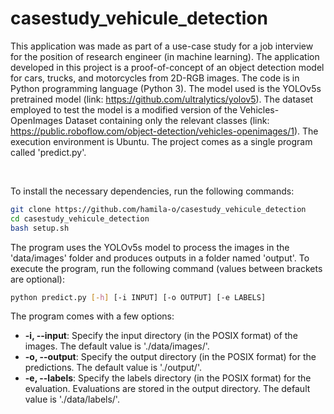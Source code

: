 # casestudy_vehicule_detection
This application was made as part of a use-case study for a job interview for the position of research engineer (in machine learning). 
The application developed in this project is a proof-of-concept of an object detection model for cars, trucks, and motorcycles from 2D-RGB images. The code is in Python programming language (Python 3). The model used is the YOLOv5s pretrained model (link: https://github.com/ultralytics/yolov5). The dataset employed to test the model is a modified version of the Vehicles-OpenImages Dataset containing only the relevant classes (link: https://public.roboflow.com/object-detection/vehicles-openimages/1). The execution environment is Ubuntu. The project comes as a single program called 'predict.py'.

<br /> 

To install the necessary dependencies, run the following commands:
```bash
git clone https://github.com/hamila-o/casestudy_vehicule_detection
cd casestudy_vehicule_detection
bash setup.sh
```
The program uses the YOLOv5s model to process the images in the 'data/images' folder and produces outputs in a folder named 'output'. To execute the program, run the following command (values between brackets are optional):

```bash
python predict.py [-h] [-i INPUT] [-o OUTPUT] [-e LABELS]
```
The program comes with a few options:
<br /> 
- **-i, --input**: Specify the input directory (in the POSIX format) of the images. The default value is './data/images/'.
- **-o, --output**: Specify the output directory (in the POSIX format) for the predictions. The default value is './output/'.
- **-e, --labels**: Specify the labels directory (in the POSIX format) for the evaluation. Evaluations are stored in the output directory. The default value is './data/labels/'.



